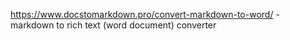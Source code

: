 https://www.docstomarkdown.pro/convert-markdown-to-word/ - markdown to rich text (word document) converter
